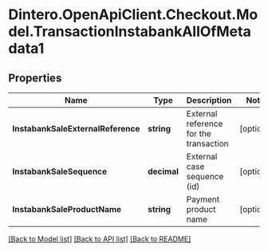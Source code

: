 # Dintero.OpenApiClient.Checkout.Model.TransactionInstabankAllOfMetadata1

## Properties

Name | Type | Description | Notes
------------ | ------------- | ------------- | -------------
**InstabankSaleExternalReference** | **string** | External reference for the transaction  | [optional] 
**InstabankSaleSequence** | **decimal** | External case sequence (id)  | [optional] 
**InstabankSaleProductName** | **string** | Payment product name | [optional] 

[[Back to Model list]](../README.md#documentation-for-models) [[Back to API list]](../README.md#documentation-for-api-endpoints) [[Back to README]](../README.md)


